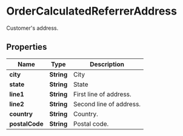 

# OrderCalculatedReferrerAddress

Customer's address.

## Properties

| Name | Type | Description |
|------------ | ------------- | ------------- |
|**city** | **String** | City |
|**state** | **String** | State |
|**line1** | **String** | First line of address. |
|**line2** | **String** | Second line of address. |
|**country** | **String** | Country. |
|**postalCode** | **String** | Postal code. |



